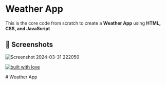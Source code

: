 # Weather App

This is the core code from scratch to create a **Weather App** using **HTML, CSS, and JavaScript**

## 📸 Screenshots

![Screenshot 2024-03-31 222050](https://github.com/adityarahul10/Weather-App/assets/155125420/ea0b59ef-b1ce-4a9f-9c6d-eddebee10fa1)

<p align="center">

[![built with love](https://forthebadge.com/images/badges/built-with-love.svg)](https://github.com/adityarahul10/Weather-App)

</p># Weather App
